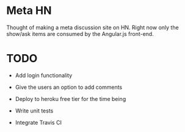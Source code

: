 # Meta HN

Thought of making a meta discussion site on HN. Right now only the show/ask items are consumed by the Angular.js front-end.

# TODO

* Add login functionality

* Give the users an option to add comments

* Deploy to heroku free tier for the time being

* Write unit tests

* Integrate Travis CI

